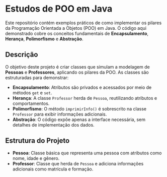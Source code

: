 # Estudos de POO em Java

Este repositório contém exemplos práticos de como implementar os pilares da Programação Orientada a Objetos (POO) em Java. O código aqui demonstrado cobre os conceitos fundamentais de **Encapsulamento**, **Herança**, **Polimorfismo** e **Abstração**.

## Descrição

O objetivo deste projeto é criar classes que simulam a modelagem de **Pessoas** e **Professores**, aplicando os pilares da POO. As classes são estruturadas para demonstrar:

- **Encapsulamento**: Atributos são privados e acessados por meio de métodos `get` e `set`.
- **Herança**: A classe `Professor` herda de `Pessoa`, reutilizando atributos e comportamentos.
- **Polimorfismo**: O método `imprimirInfo()` é sobrescrito na classe `Professor` para exibir informações adicionais.
- **Abstração**: O código expõe apenas a interface necessária, sem detalhes de implementação dos dados.

## Estrutura do Projeto

- **Pessoa**: Classe básica que representa uma pessoa com atributos como nome, idade e gênero.
- **Professor**: Classe que herda de `Pessoa` e adiciona informações adicionais como matrícula e formação.
